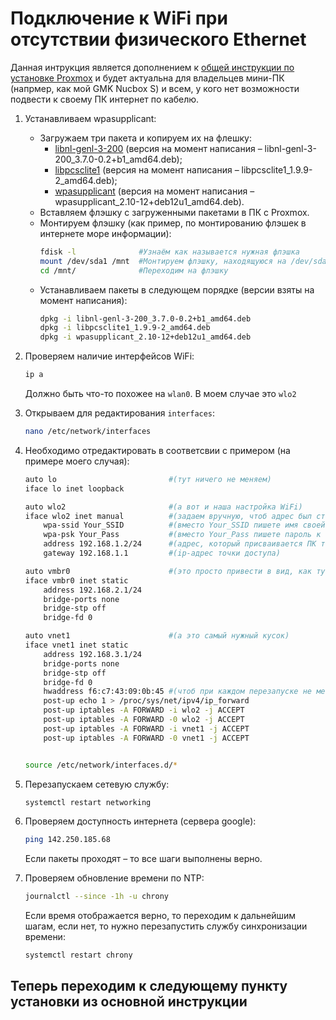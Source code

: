 # Подключение к WiFi при отсутствии физического Ethernet
Данная интрукция является дополнением к [общей инструкции по установке Proxmox](https://github.com/ProxVirtualZone/ProxVirtualZone/blob/master/1.%20%D0%A3%D1%81%D1%82%D0%B0%D0%BD%D0%BE%D0%B2%D0%BA%D0%B0%20%D0%B8%20%D0%BD%D0%B0%D1%81%D1%82%D1%80%D0%BE%D0%B9%D0%BA%D0%B0%20Proxmox%20VE/1.%20%D0%A3%D1%81%D1%82%D0%B0%D0%BD%D0%BE%D0%B2%D0%BA%D0%B0%20%D0%B8%20%D0%BF%D0%B5%D1%80%D0%B2%D0%BE%D0%BD%D0%B0%D1%87%D0%B0%D0%BB%D1%8C%D0%BD%D0%B0%D1%8F%20%D0%BD%D0%B0%D1%81%D1%82%D1%80%D0%BE%D0%B9%D0%BA%D0%B0%20Proxmox.md) и будет актуальна для владельцев мини-ПК (напрмер, как мой GMK Nucbox S) и всем, у кого нет возможности подвести к своему ПК интернет по кабелю.

1. Устанавливаем wpasupplicant:
   - Загружаем три пакета и копируем их на флешку:
     -  [libnl-genl-3-200](https://pkgs.org/download/libnl-genl-3-200) (версия на момент написания – libnl-genl-3-200_3.7.0-0.2+b1_amd64.deb);
     -  [libpcsclite1](https://pkgs.org/download/libpcsclite1) (версия на момент написания – libpcsclite1_1.9.9-2_amd64.deb);
     -  [wpasupplicant](https://pkgs.org/download/wpasupplicant) (версия на момент написания – wpasupplicant_2.10-12+deb12u1_amd64.deb).
   -  Вставляем флэшку с загруженными пакетами в ПК c Proxmox.
   -  Монтируем флэшку (как пример, по монтированию флэшек в интернете море информации):
      ```bash
      fdisk -l              #Узнаём как называется нужная флэшка
      mount /dev/sda1 /mnt  #Монтируем флэшку, находящуюся на /dev/sda1
      cd /mnt/              #Переходим на флэшку
      ```
    - Устанавливаем пакеты в следующем порядке (версии взяты на момент написания):
      ```bash
      dpkg -i libnl-genl-3-200_3.7.0-0.2+b1_amd64.deb
      dpkg -i libpcsclite1_1.9.9-2_amd64.deb
      dpkg -i wpasupplicant_2.10-12+deb12u1_amd64.deb
      ```
2. Проверяем наличие интерфейсов WiFi:
   ```bash
   ip a
   ```
   Должно быть что-то похожее на ```wlan0```. В моем случае это ```wlo2```

3. Открываем для редактирования ```interfaces```:
   ```bash
   nano /etc/network/interfaces
   ```
4. Необходимо отредактировать в соответсвии с примером (на примере моего случая):
    ```bash
    auto lo                         #(тут ничего не меняем)
    iface lo inet loopback

    auto wlo2                       #(а вот и наша настройка WiFi)
    iface wlo2 inet manual          #(задаем вручную, чтоб адрес был статическим)
        wpa-ssid Your_SSID          #(вместо Your_SSID пишете имя своей точки доступа)
        wpa-psk Your_Pass           #(вместо Your_Pass пишете пароль к своей точке доступа)
        address 192.168.1.2/24      #(адрес, который присваивается ПК точкой доступа)
        gateway 192.168.1.1         #(ip-адрес точки доступа)

    auto vmbr0                      #(это просто привести в вид, как тут)
    iface vmbr0 inet static
        address 192.168.2.1/24
        bridge-ports none
        bridge-stp off
        bridge-fd 0

    auto vnet1                      #(а это самый нужный кусок)
    iface vnet1 inet static
        address 192.168.3.1/24
        bridge-ports none
        bridge-stp off
        bridge-fd 0
        hwaddress f6:c7:43:09:0b:45 #(чтоб при каждом перезапуске не менялся MAC)
        post-up echo 1 > /proc/sys/net/ipv4/ip_forward
        post-up iptables -A FORWARD -i wlo2 -j ACCEPT
        post-up iptables -A FORWARD -0 wlo2 -j ACCEPT
        post-up iptables -A FORWARD -i vnet1 -j ACCEPT
        post-up iptables -A FORWARD -0 vnet1 -j ACCEPT


    source /etc/network/interfaces.d/*
    ```
4. Перезапускаем сетевую службу:
   ```bash
   systemctl restart networking
   ```
5. Проверяем доступность интернета (сервера google):
   ```bash
   ping 142.250.185.68
   ```
   Если пакеты проходят – то все шаги выполнены верно. 
6. Проверяем обновление времени по NTP:
    ```bash
    journalctl --since -1h -u chrony
    ```
    Если время отображается верно, то переходим к дальнейшим шагам, если нет, то нужно перезапустить службу синхронизации времени:
    ```bash
    systemctl restart chrony
    ```
## Теперь переходим к следующему пункту установки из основной инструкции
